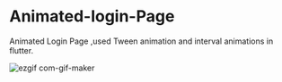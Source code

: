 # Animated-login-Page
Animated Login Page ,used Tween animation and interval animations in flutter.







![ezgif com-gif-maker](https://user-images.githubusercontent.com/71459989/96489699-67f06b80-125d-11eb-9f29-28c793c5e2a1.gif)
